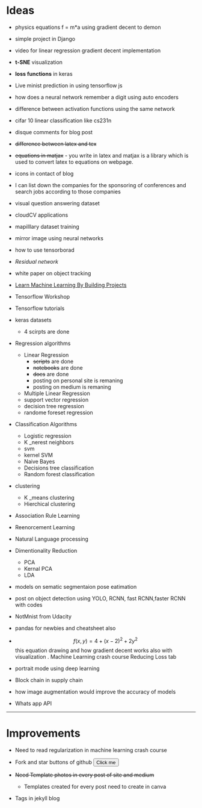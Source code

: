 # Ideas

* physics equations f = m*a using gradient decent to demon

* simple project in Django

* video for linear regression gradient decent implementation

* **t-SNE** visualization

* **loss functions** in keras

* Live minist prediction in using tensorflow js

* how does a neural network remember a digit using auto encoders

* difference between activation functions using the same network

* cifar 10 linear classification like cs231n

* disque comments for blog post

* ~~difference between latex and tex~~

* ~~equations in matjax~~ - you write in latex and matjax is a library which is used to convert latex to equations on webpage.

* icons in contact of blog

* I can list down the companies for the sponsoring of conferences and search jobs according to those companies

* visual question answering dataset

* cloudCV applications

* mapilllary dataset training 

* mirror image using neural networks

* how to use tensorborad

* *Residual network*

* white paper on object tracking

* [Learn Machine Learning By Building Projects](https://www.eduonix.com/learn-machine-learning-by-building-projects?coupon_code=ES10)

* Tensorflow Workshop

* Tensorflow tutorials

* keras datasets
    * 4 scirpts are done

* Regression algorithms
    * Linear Regression
        * ~~scripts~~ are done
        * ~~notebooks~~ are done
        * ~~docs~~ are done
        * posting on personal site is remaning
        * posting on medium is remaning
    * Multiple Linear Regression
    * support vector regression
    * decision tree regression
    * randome foreset regression

* Classification Algorithms
    * Logistic regression
    * K _nerest neighbors
    * svm
    * kernel SVM
    * Naive Bayes
    * Decisions tree classification
    * Random forest classification
* clustering 
    * K _means clustering
    * Hierchical clustering

* Association Rule Learning
* Reenorcement Learning
* Natural Language processing
* Dimentionality Reduction
    * PCA
    * Kernal PCA
    * LDA

* models on sematic segmentaion pose eatimation

* post on object detection using YOLO, RCNN, fast RCNN,faster RCNN with codes

* NotMnist from Udacity

* pandas for newbies and cheatsheet also

* $$f(x,y) = 4 + (x - 2)^2 + 2y^2$$ this equation drawing and how gradient decent works also with visualization . Machine Learning crash course Reducing Loss tab

* portrait mode using deep learning

* Block chain in supply chain

* how image augmentation would improve the accuracy of models

* Whats app API

---
# Improvements

* Need to read regularization in machine learning crash course

* Fork and star buttons of github
<a href="https://github.com/afshinea/keras-data-generator/fork"><button name="button">Click me</button></a>

* ~~Need Template photos in every post of site and medium~~
    * Templates created for every post need to create in canva

* Tags in jekyll blog